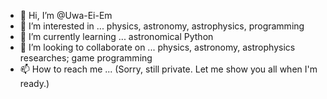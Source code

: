 - 👋 Hi, I’m @Uwa-Ei-Em
- 👀 I’m interested in ... physics, astronomy, astrophysics, programming
- 🌱 I’m currently learning ... astronomical Python
- 💞️ I’m looking to collaborate on ... physics, astronomy, astrophysics researches; game programming
- 📫 How to reach me ... (Sorry, still private. Let me show you all when I'm ready.)

<!---
Uwa-Ei-Em/Uwa-Ei-Em is a ✨ special ✨ repository because its `README.md` (this file) appears on your GitHub profile.
You can click the Preview link to take a look at your changes.
--->
